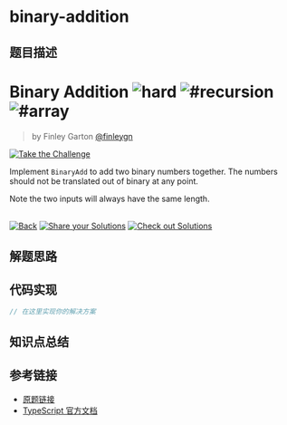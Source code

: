 # binary-addition

## 题目描述

<!--info-header-start--><h1>Binary Addition <img src="https://img.shields.io/badge/-hard-de3d37" alt="hard"/> <img src="https://img.shields.io/badge/-%23recursion-999" alt="#recursion"/> <img src="https://img.shields.io/badge/-%23array-999" alt="#array"/></h1><blockquote><p>by Finley Garton <a href="https://github.com/finleygn" target="_blank">@finleygn</a></p></blockquote><p><a href="https://tsch.js.org/32532/play" target="_blank"><img src="https://img.shields.io/badge/-Take%20the%20Challenge-3178c6?logo=typescript&logoColor=white" alt="Take the Challenge"/></a> </p><!--info-header-end-->

Implement `BinaryAdd` to add two binary numbers together. The numbers should not be translated out of binary at any point.

Note the two inputs will always have the same length.


<!--info-footer-start--><br><a href="../../README.md" target="_blank"><img src="https://img.shields.io/badge/-Back-grey" alt="Back"/></a> <a href="https://tsch.js.org/32532/answer" target="_blank"><img src="https://img.shields.io/badge/-Share%20your%20Solutions-teal" alt="Share your Solutions"/></a> <a href="https://tsch.js.org/32532/solutions" target="_blank"><img src="https://img.shields.io/badge/-Check%20out%20Solutions-de5a77?logo=awesome-lists&logoColor=white" alt="Check out Solutions"/></a> <!--info-footer-end-->

## 解题思路

<!-- 在这里记录你的解题思路和学习笔记 -->

## 代码实现

```typescript
// 在这里实现你的解决方案
```

## 知识点总结

<!-- 在这里总结相关的 TypeScript 知识点 -->

## 参考链接

- [原题链接](https://github.com/type-challenges/type-challenges/tree/main/questions/32532-hard-binary-addition)
- [TypeScript 官方文档](https://www.typescriptlang.org/docs/)
